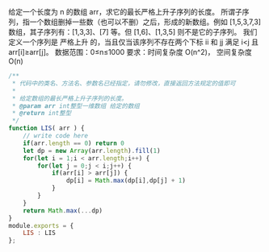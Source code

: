 给定一个长度为 n 的数组 arr，求它的最长严格上升子序列的长度。
所谓子序列，指一个数组删掉一些数（也可以不删）之后，形成的新数组。例如 [1,5,3,7,3] 数组，其子序列有：[1,3,3]、[7] 等。但 [1,6]、[1,3,5] 则不是它的子序列。
我们定义一个序列是 严格上升 的，当且仅当该序列不存在两个下标 ii 和 jj 满足 i<j 且arr[i]≥arr[j]。
数据范围：0≤n≤1000
要求：时间复杂度 O(n^2)， 空间复杂度 O(n)

```js
/**
 * 代码中的类名、方法名、参数名已经指定，请勿修改，直接返回方法规定的值即可
 *
 * 给定数组的最长严格上升子序列的长度。
 * @param arr int整型一维数组 给定的数组
 * @return int整型
 */
function LIS( arr ) {
    // write code here
    if(arr.length == 0) return 0
    let dp = new Array(arr.length).fill(1)
    for(let i = 1;i < arr.length;i++) {
        for(let j = 0;j < i;j++) {
            if(arr[i] > arr[j]) {
                dp[i] = Math.max(dp[i],dp[j] + 1)
            }
        }
    }
    return Math.max(...dp)
}
module.exports = {
    LIS : LIS
};
```
